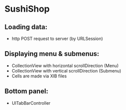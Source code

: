 # SushiShop

## Loading data:
- http POST request to server (by URLSession)

## Displaying menu & submenus:
- CollectionView with horizontal scrollDirection (Menu)
- CollectionView with vertical scrollDirection (Submenu)
- Cells are made via XIB files

## Bottom panel:
- UITabBarController
